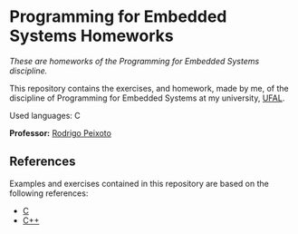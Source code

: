 # Programming for Embedded Systems Homeworks

_These are homeworks of the Programming for Embedded Systems discipline._

This repository contains the exercises, and homework, made by me, of the discipline of Programming for Embedded Systems at my university, [UFAL](http://www.ufal.edu.br).

Used languages: C

**Professor:** [Rodrigo Peixoto](https://www.github.com/rodrigopex)

## References

Examples and exercises contained in this repository are based on the following references:

* [C](https://www.tutorialspoint.com/cprogramming/index.htm)
* [C++](https://www.tutorialspoint.com/cplusplus/)
